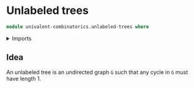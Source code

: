 # Unlabeled trees

```agda
module univalent-combinatorics.unlabeled-trees where
```

<details><summary>Imports</summary>

```agda

```

</details>

## Idea

An unlabeled tree is an undirected graph `G` such that any cycle in `G` must
have length 1.
